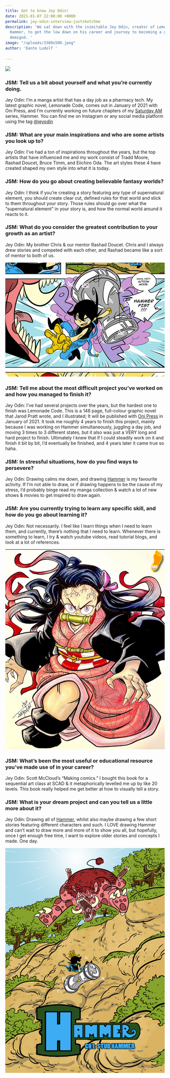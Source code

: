 ```yaml
---
title: Get to know Jey Odin!
date: 2021-01-07 22:00:00 +0000
permalink: jey-odin-interview-justsketchme
description: 'We sat down with the inimitable Jey Odin, creator of Lemonade Code and
  Hammer, to get the low down on his career and journey to becoming a graphic novel
  demigod. '
image: "/uploads/1500x500.jpeg"
author: 'Dante Ludolf '

---
```

![](/uploads/saturday-am-justsketchme.png)

### **JSM: Tell us a bit about yourself and what you’re currently doing.**

Jey Odin: I’m a manga artist that has a day job as a pharmacy tech. My latest graphic novel, Lemonade Code, comes out in January of 2021 with Oni Press, and I’m currently working on future chapters of my [Saturday AM ](https://www.saturday-am.com/)series, Hammer. You can find me on Instagram or any social media platform using the tag [@jeyodin](https://www.instagram.com/jeyodin/)

### **JSM: What are your main inspirations and who are some artists you look up to?**

Jey Odin: I’ve had a ton of inspirations throughout the years, but the top artists that have influenced me and my work consist of Tradd Moore, Rashad Doucet, Bruce Timm, and Eiichiro Oda. The art styles these 4 have created shaped my own style into what it is today.

### **JSM: How do you go about creating believable fantasy worlds?**

Jey Odin: I think if you’re creating a story featuring any type of supernatural element, you should create clear cut, defined rules for that world and stick to them throughout your story. Those rules should go over what the “supernatural element” in your story is, and how the normal world around it reacts to it.

### **JSM: What do you consider the greatest contribution to your growth as an artist?**

Jey Odin: My brother Chris & our mentor Rashad Doucet. Chris and I always drew stories and competed with each other, and Rashad became like a sort of mentor to both of us.

![](/uploads/eqcaaaducaebyfo.jpeg)

### **JSM: Tell me about the most difficult project you’ve worked on and how you managed to finish it?**

Jey Odin: I’ve had several projects over the years, but the hardest one to finish was Lemonade Code. This is a 146 page, full-colour graphic novel that Jarod Pratt wrote, and I illustrated; It will be published with [Oni Press](https://onipress.com/) in January of 2021. It took me roughly 4 years to finish this project, mainly because I was working on Hammer simultaneously, juggling a day job, and moving 3 times to 3 different states, but it also was just a VERY long and hard project to finish. Ultimately I knew that if I could steadily work on it and finish it bit by bit, I’d eventually be finished, and 4 years later it came true so haha.

### **JSM: In stressful situations, how do you find ways to persevere?**

Jey Odin: Drawing calms me down, and drawing [Hammer](https://www.saturday-am.com/hammer1) is my favourite activity. If I’m not able to draw, or if drawing happens to be the cause of my stress, I’d probably binge read my manga collection & watch a lot of new shows & movies to get inspired to draw again.

### **JSM: Are you currently trying to learn any specific skill, and how do you go about learning it?**

Jey Odin: Not necessarily. I feel like I learn things when I need to learn them, and currently, there’s nothing that I need to learn. Whenever there is something to learn, I try & watch youtube videos, read tutorial blogs, and look at a lot of references.

![](/uploads/epsdba4xyaarv_a.jpeg)

### **JSM: What’s been the most useful or educational resource you’ve made use of in your career?**

Jey Odin: Scott McCloud’s “Making comics.” I bought this book for a sequential art class at SCAD & it metaphorically levelled me up by like 20 levels. This book really helped me get better at how to visually tell a story.

### **JSM: What is your dream project and can you tell us a little more about it?**

Jey Odin: Drawing all of [Hammer](https://www.saturday-am.com/hammer1), whilst also maybe drawing a few short stories featuring different characters and such. I LOVE drawing Hammer and can’t wait to draw more and more of it to show you all, but hopefully, once I get enough free time, I want to explore older stories and concepts I made. One day.

![](/uploads/000.jpg)